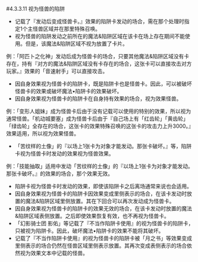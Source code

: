 #4.3.3.11        视为怪兽的陷阱
* 记载了『发动后变成怪兽卡。』效果的陷阱卡发动的场合，需在那个处理时指定1个主怪兽区域并在那里特殊召唤。
* 视为怪兽的陷阱发动之前所在的魔法&陷阱区域在该卡在场上存在期间不能使用。但是，该魔法&陷阱区域不视为放置了卡片。

例：「阿匹卜之化神」发动后成为怪兽卡的场合，只要其他魔法&陷阱区域没有卡存在，持有『对方的魔法&陷阱区域没有卡存在的场合，这张卡可以直接攻击对方玩家。』效果的「音速射手」可以直接攻击。
* 因自身效果视为怪兽卡的陷阱卡，既是陷阱卡也是怪兽卡。因此，可以被破坏怪兽卡的效果或破坏魔法•陷阱卡的效果破坏。
* 因自身效果视为怪兽卡的陷阱卡在自身持有效果的场合，视为效果怪兽。

例：「变形人姐妹」成为怪兽卡后由于没有记载可以使用的特别的效果，所以视为通常怪兽。「机动城要塞」成为怪兽卡后由于『自己场上有「红齿轮」「黄齿轮」「绿齿轮」全存在的场合，这张卡的效果特殊召唤的这张卡的攻击力上升3000。』效果适用，所以视为效果怪兽。
* 「苦纹样的土像」的『以场上1张卡为对象才能发动。那张卡破坏。』等，陷阱卡视为怪兽卡时发动的效果视为怪兽效果。

例：「技能抽取」适用中发动「苦纹样的土像」的『以场上1张卡为对象才能发动。那张卡破坏。』的效果的场合，那个效果无效。
* 陷阱卡视为怪兽卡时发动的效果，即使该陷阱卡之后离场通常来说也会适用。
* 因自身效果视为怪兽卡的陷阱卡因效果变成里侧表示的场合，在该卡发动时放置的魔法&陷阱区域里侧放置。其在下回合可以再次发动成为怪兽卡。
* 因自身效果视为怪兽卡的陷阱卡的效果无效的场合，在该卡发动时放置的魔法&陷阱区域表侧放置。之后即使效果恢复有效，也不再视为怪兽卡。
* 「幻影骑士团 影佑」等记载了『不当作陷阱卡使用』的视为怪兽卡的陷阱卡，只被视为陷阱卡。因此，破坏魔法•陷阱卡的效果不能将其破坏。
* 记载了『不当作陷阱卡使用』的视为怪兽卡的陷阱卡被「月之书」等效果变成里侧表示的场合仍然在怪兽区域里侧表示放置。其再次变成表侧表示的场合依然视为效果文本中记载的怪兽。
